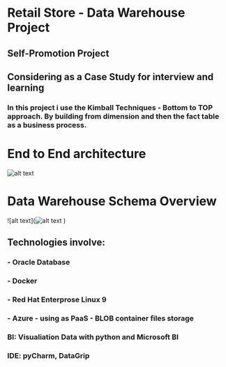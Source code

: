 # Retail Store - Data Warehouse Project

## Self-Promotion Project

## Considering as a Case Study for interview and learning

### In this project i use the Kimball Techniques - Bottom to TOP approach. By building from dimension and then the fact table as a business process.

# End to End architecture
![alt text](https://github.com/inf7m/Retails-DataWarehouse/blob/main/Images/end2endarchh.png) 
# Data Warehouse Schema Overview
![alt text](![alt text](https://github.com/inf7m/Retails-DataWarehouse/blob/main/Images/end2endarchh.png) ) 


## Technologies involve: 
### - Oracle Database
### - Docker
### - Red Hat Enterprose Linux 9
### - Azure - using as PaaS - BLOB container files storage
### BI: Visualiation Data with python and Microsoft BI
### IDE: pyCharm, DataGrip
